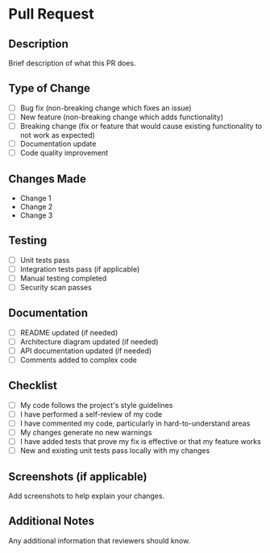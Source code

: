 # Pull Request

## Description
Brief description of what this PR does.

## Type of Change
- [ ] Bug fix (non-breaking change which fixes an issue)
- [ ] New feature (non-breaking change which adds functionality)
- [ ] Breaking change (fix or feature that would cause existing functionality to not work as expected)
- [ ] Documentation update
- [ ] Code quality improvement

## Changes Made
- Change 1
- Change 2
- Change 3

## Testing
- [ ] Unit tests pass
- [ ] Integration tests pass (if applicable)
- [ ] Manual testing completed
- [ ] Security scan passes

## Documentation
- [ ] README updated (if needed)
- [ ] Architecture diagram updated (if needed)
- [ ] API documentation updated (if needed)
- [ ] Comments added to complex code

## Checklist
- [ ] My code follows the project's style guidelines
- [ ] I have performed a self-review of my code
- [ ] I have commented my code, particularly in hard-to-understand areas
- [ ] My changes generate no new warnings
- [ ] I have added tests that prove my fix is effective or that my feature works
- [ ] New and existing unit tests pass locally with my changes

## Screenshots (if applicable)
Add screenshots to help explain your changes.

## Additional Notes
Any additional information that reviewers should know.
